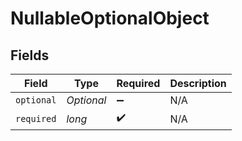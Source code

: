 # NullableOptionalObject


## Fields

| Field              | Type               | Required           | Description        |
| ------------------ | ------------------ | ------------------ | ------------------ |
| `optional`         | *Optional<String>* | :heavy_minus_sign: | N/A                |
| `required`         | *long*             | :heavy_check_mark: | N/A                |